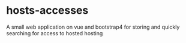 # hosts-accesses
A small web application on vue and bootstrap4 for storing and quickly searching for access to hosted hosting
